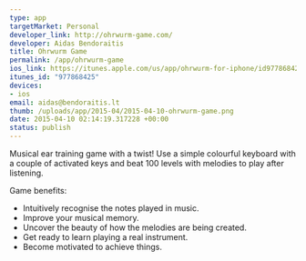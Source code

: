 ```yaml
--- 
type: app
targetMarket: Personal
developer_link: http://ohrwurm-game.com/
developer: Aidas Bendoraitis
title: Ohrwurm Game
permalink: /app/ohrwurm-game
ios_link: https://itunes.apple.com/us/app/ohrwurm-for-iphone/id977868425?ls=1&mt=8
itunes_id: "977868425"
devices: 
- ios
email: aidas@bendoraitis.lt
thumb: /uploads/app/2015-04/2015-04-10-ohrwurm-game.png
date: 2015-04-10 02:14:19.317228 +00:00
status: publish
---
```


Musical ear training game with a twist! Use a simple colourful keyboard with a couple of activated keys and beat 100 levels with melodies to play after listening.

Game benefits:
- Intuitively recognise the notes played in music.
- Improve your musical memory.
- Uncover the beauty of how the melodies are being created.
- Get ready to learn playing a real instrument.
- Become motivated to achieve things.
